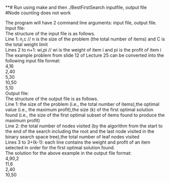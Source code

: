 **#  Run using make and then ./BestFirstSearch inputfile, output file  
#Node counting does not work

The program will have 2 command line arguments: input file, output file.  
Input file:   
The structure of the input file is as follows.  
Line 1: n,c // n is the size of the problem (the total number of items) and C is the total weight limit   
Lines 2 to n+1: wi,pi // wi is the weight of item i and pi is the profit of item i   
The example problem from slide 12 of Lecture 25 can be converted into the following input file format:   
4,16   
2,40   
5,30   
10,50   
5,10   
Output file:   
The structure of the output file is as follows.   
Line 1: the size of the problem (i.e., the total number of items),the optimal value (i.e., the maximum
profit),the size (k) of the first optimal solution found (i.e., the size of the first optimal subset of items
found to produce the maximum profit)   
Line 2: the total number of nodes visited (by the algorithm from the start to the end of the search
including the root and the last node visited in the binary search space tree),the total number of leaf nodes
visited   
Lines 3 to 3+(k-1): each line contains the weight and profit of an item selected in order for the first
optimal solution found.   
The solution for the above example in the output file format:   
4,90,2  
11,6   
2,40   
10,50  
